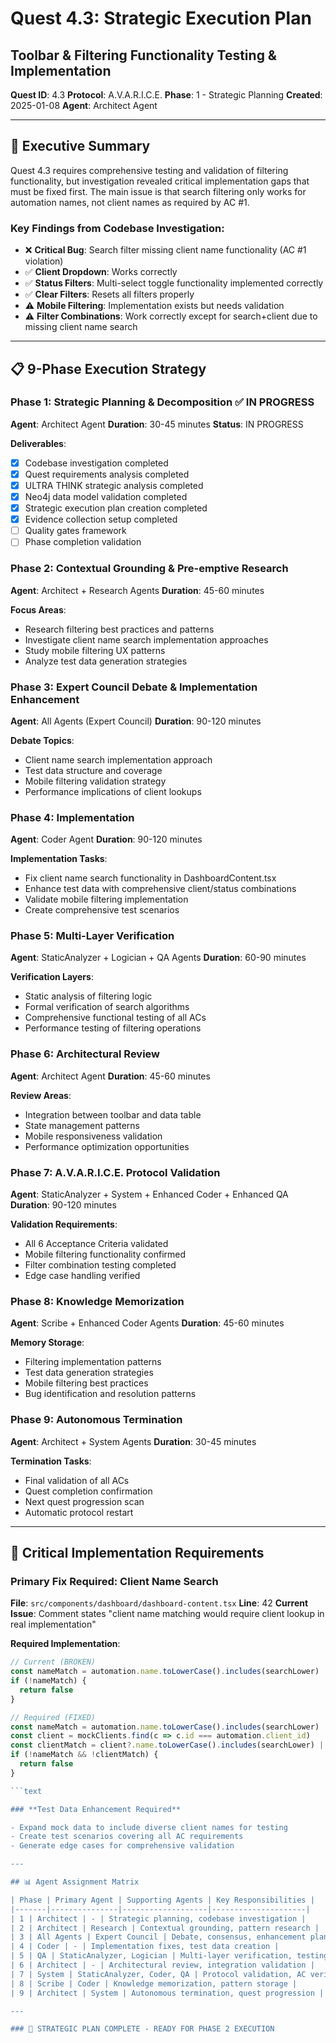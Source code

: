 # Quest 4.3: Strategic Execution Plan

## Toolbar & Filtering Functionality Testing & Implementation

**Quest ID**: 4.3
**Protocol**: A.V.A.R.I.C.E.
**Phase**: 1 - Strategic Planning
**Created**: 2025-01-08
**Agent**: Architect Agent

---

## 🎯 Executive Summary

Quest 4.3 requires comprehensive testing and validation of filtering functionality, but investigation revealed critical
implementation gaps that must be fixed first. The main issue is that search filtering only works for automation names,
not client names as required by AC #1.

### **Key Findings from Codebase Investigation:**

- ❌ **Critical Bug**: Search filter missing client name functionality (AC #1 violation)
- ✅ **Client Dropdown**: Works correctly
- ✅ **Status Filters**: Multi-select toggle functionality implemented correctly
- ✅ **Clear Filters**: Resets all filters properly
- ⚠️ **Mobile Filtering**: Implementation exists but needs validation
- ⚠️ **Filter Combinations**: Work correctly except for search+client due to missing client name search

---

## 📋 9-Phase Execution Strategy

### **Phase 1: Strategic Planning & Decomposition** ✅ IN PROGRESS

**Agent**: Architect Agent
**Duration**: 30-45 minutes
**Status**: IN PROGRESS

**Deliverables**:

- [x] Codebase investigation completed
- [x] Quest requirements analysis completed
- [x] ULTRA THINK strategic analysis completed
- [x] Neo4j data model validation completed
- [x] Strategic execution plan creation completed
- [x] Evidence collection setup completed
- [ ] Quality gates framework
- [ ] Phase completion validation

### **Phase 2: Contextual Grounding & Pre-emptive Research**

**Agent**: Architect + Research Agents
**Duration**: 45-60 minutes

**Focus Areas**:

- Research filtering best practices and patterns
- Investigate client name search implementation approaches
- Study mobile filtering UX patterns
- Analyze test data generation strategies

### **Phase 3: Expert Council Debate & Implementation Enhancement**

**Agent**: All Agents (Expert Council)
**Duration**: 90-120 minutes

**Debate Topics**:

- Client name search implementation approach
- Test data structure and coverage
- Mobile filtering validation strategy
- Performance implications of client lookups

### **Phase 4: Implementation**

**Agent**: Coder Agent
**Duration**: 90-120 minutes

**Implementation Tasks**:

- Fix client name search functionality in DashboardContent.tsx
- Enhance test data with comprehensive client/status combinations
- Validate mobile filtering implementation
- Create comprehensive test scenarios

### **Phase 5: Multi-Layer Verification**

**Agent**: StaticAnalyzer + Logician + QA Agents
**Duration**: 60-90 minutes

**Verification Layers**:

- Static analysis of filtering logic
- Formal verification of search algorithms
- Comprehensive functional testing of all ACs
- Performance testing of filtering operations

### **Phase 6: Architectural Review**

**Agent**: Architect Agent
**Duration**: 45-60 minutes

**Review Areas**:

- Integration between toolbar and data table
- State management patterns
- Mobile responsiveness validation
- Performance optimization opportunities

### **Phase 7: A.V.A.R.I.C.E. Protocol Validation**

**Agent**: StaticAnalyzer + System + Enhanced Coder + Enhanced QA
**Duration**: 90-120 minutes

**Validation Requirements**:

- All 6 Acceptance Criteria validated
- Mobile filtering functionality confirmed
- Filter combination testing completed
- Edge case handling verified

### **Phase 8: Knowledge Memorization**

**Agent**: Scribe + Enhanced Coder Agents
**Duration**: 45-60 minutes

**Memory Storage**:

- Filtering implementation patterns
- Test data generation strategies
- Mobile filtering best practices
- Bug identification and resolution patterns

### **Phase 9: Autonomous Termination**

**Agent**: Architect + System Agents
**Duration**: 30-45 minutes

**Termination Tasks**:

- Final validation of all ACs
- Quest completion confirmation
- Next quest progression scan
- Automatic protocol restart

---

## 🔧 Critical Implementation Requirements

### **Primary Fix Required: Client Name Search**

**File**: `src/components/dashboard/dashboard-content.tsx`
**Line**: 42
**Current Issue**: Comment states "client name matching would require client lookup in real implementation"

**Required Implementation**:

```typescript
// Current (BROKEN)
const nameMatch = automation.name.toLowerCase().includes(searchLower)
if (!nameMatch) {
  return false
}

// Required (FIXED)
const nameMatch = automation.name.toLowerCase().includes(searchLower)
const client = mockClients.find(c => c.id === automation.client_id)
const clientMatch = client?.name.toLowerCase().includes(searchLower) || false
if (!nameMatch && !clientMatch) {
  return false
}

```text

### **Test Data Enhancement Required**

- Expand mock data to include diverse client names for testing
- Create test scenarios covering all AC requirements
- Generate edge cases for comprehensive validation

---

## 📊 Agent Assignment Matrix

| Phase | Primary Agent | Supporting Agents | Key Responsibilities |
|-------|---------------|-------------------|---------------------|
| 1 | Architect | - | Strategic planning, codebase investigation |
| 2 | Architect | Research | Contextual grounding, pattern research |
| 3 | All Agents | Expert Council | Debate, consensus, enhancement planning |
| 4 | Coder | - | Implementation fixes, test data creation |
| 5 | QA | StaticAnalyzer, Logician | Multi-layer verification, testing |
| 6 | Architect | - | Architectural review, integration validation |
| 7 | System | StaticAnalyzer, Coder, QA | Protocol validation, AC verification |
| 8 | Scribe | Coder | Knowledge memorization, pattern storage |
| 9 | Architect | System | Autonomous termination, quest progression |

---

### 🚀 STRATEGIC PLAN COMPLETE - READY FOR PHASE 2 EXECUTION
